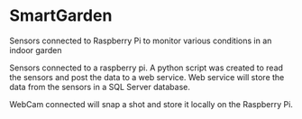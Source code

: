 # SmartGarden
Sensors connected to Raspberry Pi to monitor various conditions in an indoor garden

Sensors connected to a raspberry pi. A python script was created to read the sensors and post the data to a web service. Web service will store the data from the sensors in a SQL Server database.

WebCam connected will snap a shot and store it locally on the Raspberry Pi.
